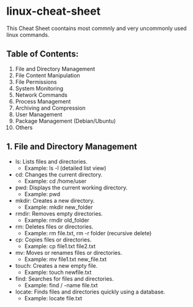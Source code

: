 # linux-cheat-sheet
This Cheat Sheet coontains most commnly and very uncommonly used linux commands.

## Table of Contents:
1. File and Directory Management
2. File Content Manipulation
3. File Permissions
4. System Monitoring
5. Network Commands
6. Process Management
7. Archiving and Compression
8. User Management
9. Package Management (Debian/Ubuntu)
10. Others

## 1. File and Directory Management
* ls: Lists files and directories.
  - Example: ls -l (detailed list view)
* cd: Changes the current directory.
  - Example: cd /home/user
* pwd: Displays the current working directory.
  - Example: pwd
* mkdir: Creates a new directory.
  - Example: mkdir new_folder
* rmdir: Removes empty directories.
  - Example: rmdir old_folder
* rm: Deletes files or directories.
  - Example: rm file.txt, rm -r folder (recursive delete)
* cp: Copies files or directories.
  - Example: cp file1.txt file2.txt
* mv: Moves or renames files or directories.
  - Example: mv file1.txt new_file.txt
* touch: Creates a new empty file.
  - Example: touch newfile.txt
* find: Searches for files and directories.
  - Example: find / -name file.txt
* locate: Finds files and directories quickly using a database.
  - Example: locate file.txt
